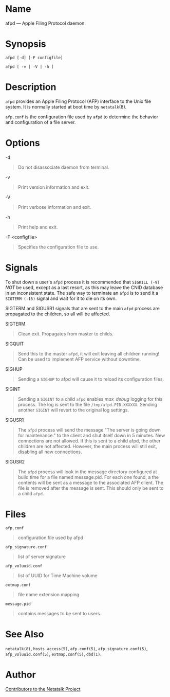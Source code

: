 # Name

afpd — Apple Filing Protocol daemon

# Synopsis

`afpd [-d] [-F configfile]`

`afpd [ -v | -V | -h ]`

# Description

`afpd` provides an Apple Filing Protocol (AFP) interface to the Unix
file system. It is normally started at boot time by `netatalk`(8).

`afp.conf` is the configuration file used by `afpd` to determine the
behavior and configuration of a file server.

# Options

-d

> Do not disassociate daemon from terminal.

-v

> Print version information and exit.

-V

> Print verbose information and exit.

-h

> Print help and exit.

-F \<configfile\>

> Specifies the configuration file to use.

# Signals

To shut down a user's `afpd` process it is recommended that
`SIGKILL (-9)` *NOT* be used, except as a last resort, as this may leave
the CNID database in an inconsistent state. The safe way to terminate an
`afpd` is to send it a `SIGTERM (-15)` signal and wait for it to die on
its own.

SIGTERM and SIGUSR1 signals that are sent to the main `afpd` process are
propagated to the children, so all will be affected.

SIGTERM

> Clean exit. Propagates from master to childs.

SIGQUIT

> Send this to the master `afpd`, it will exit leaving all children
running! Can be used to implement AFP service without downtime.

SIGHUP

> Sending a `SIGHUP` to afpd will cause it to reload its configuration
files.

SIGINT

> Sending a `SIGINT` to a child `afpd` enables *max_debug* logging for
this process. The log is sent to the file `/tmp/afpd.PID.XXXXXX`.
Sending another `SIGINT` will revert to the original log settings.

SIGUSR1

> The `afpd` process will send the message "The server is going down for
maintenance." to the client and shut itself down in 5 minutes. New
connections are not allowed. If this is sent to a child afpd, the other
children are not affected. However, the main process will still exit,
disabling all new connections.

SIGUSR2

> The `afpd` process will look in the message directory configured at
build time for a file named message.pid. For each one found, a the
contents will be sent as a message to the associated AFP client. The
file is removed after the message is sent. This should only be sent to a
child `afpd`.

# Files

`afp.conf`

> configuration file used by afpd

`afp_signature.conf`

> list of server signature

`afp_voluuid.conf`

> list of UUID for Time Machine volume

`extmap.conf`

> file name extension mapping

`message.pid`

> contains messages to be sent to users.

# See Also

`netatalk(8)`, `hosts_access(5)`, `afp.conf(5)`,
`afp_signature.conf(5)`, `afp_voluuid.conf(5)`, `extmap.conf(5)`,
`dbd(1)`.

# Author

[Contributors to the Netatalk Project](https://netatalk.io/contributors)
